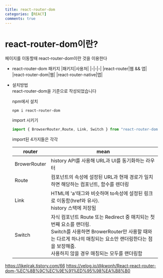 ```yaml
---
title: react-router-dom
categories: [REACT]
comments: true
---
```


# react-router-dom이란?
페이지를 이동할때 react-router-dom이란 것을 이용한다

- react-router-dom 패키지
    |패키지|사용처|
    |-|-|-|
    |react-router|웹 && 앱|
    |react-router-dom|웹|
    |react-router-native|앱|
    
- 설치방법  
    react-router-dom을 기준으로 작성되었습니다
    
    npm에서 설치
    ```
    npm i react-router-dom
    ```

    import 시키기
    ``` javascript
    import { BrowserRouter,Route, Link, Switch } from "react-router-dom";
    ```

    import된 4가지들은 각각  
    
    |router|mean|
    |-|-|
    |BrowerRouter|history API를 사용해 URL과 UI를 동기화하는 라우터|
    |Route|컴포넌트의 속성에 설정된 URL과 현재 경로가 일치하면 해당하는 컴포넌트, 함수를 렌더링|
    |Link|HTML에 'a'태그와 비슷하며 to속성에 설정된 링크로 이동함(href와 유사).<br>history 스택에 저장됨|
    |Switch|자식 컴포넌트 Route 또는 Redirect 중 매치되는 첫번째 요소를 랜더링.<br>Switch를 사용하면 BrowerRouter만 사용할 때와는 다르게 하나의 매칭되는 요소만 랜더링한다는 점을 보장해줌.<br>사용하지 않을 경우 매칭되는 모두를 랜더링함|

https://likejirak.tistory.com/66
https://velog.io/@kwonh/React-react-router-dom-%EC%8B%9C%EC%9E%91%ED%95%98%EA%B8%B0